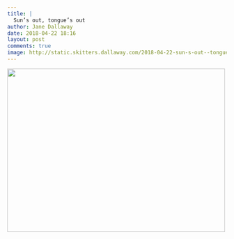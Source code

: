 ```yaml
---
title: |
  Sun’s out, tongue’s out
author: Jane Dallaway
date: 2018-04-22 18:16
layout: post
comments: true
image: http://static.skitters.dallaway.com/2018-04-22-sun-s-out--tongue-s-out-thumb-1-IMG-0989.JPG
---
```


<div>
        <a href="http://static.skitters.dallaway.com/2018-04-22-sun-s-out--tongue-s-out-fullsize-1-IMG-0989.JPG">
          <img src="http://static.skitters.dallaway.com/2018-04-22-sun-s-out--tongue-s-out-thumb-1-IMG-0989.JPG" width="500" height="375"/>
        </a>
      </div>


  
      
